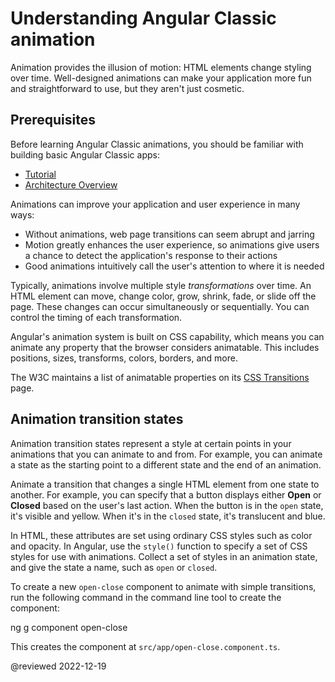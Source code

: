 # Understanding Angular Classic animation

Animation provides the illusion of motion: HTML elements change styling over time. Well-designed animations can make your application more fun and straightforward to use, but they aren't just cosmetic.

## Prerequisites

Before learning Angular Classic animations, you should be familiar with building basic Angular Classic apps:

*   [Tutorial](tutorial)
*   [Architecture Overview](guide/architecture)

Animations can improve your application and user experience in many ways:

*   Without animations, web page transitions can seem abrupt and jarring
*   Motion greatly enhances the user experience, so animations give users a chance to detect the application's response to their actions
*   Good animations intuitively call the user's attention to where it is needed

Typically, animations involve multiple style *transformations* over time.
An HTML element can move, change color, grow, shrink, fade, or slide off the page. These changes can occur simultaneously or sequentially. You can control the timing of each transformation.

Angular's animation system is built on CSS capability, which means you can animate any property that the browser considers animatable. This includes positions, sizes, transforms, colors, borders, and more.

The W3C maintains a list of animatable properties on its [CSS Transitions](https://www.w3.org/TR/css-transitions-1) page.

## Animation transition states

Animation transition states represent a style at certain points in your animations that you can animate to and from. For example, you can animate a state as the starting point to a different state and the end of an animation.

Animate a transition that changes a single HTML element from one state to another. For example, you can specify that a button displays either **Open** or **Closed** based on the user's last action. When the button is in the `open` state, it's visible and yellow. When it's in the `closed` state, it's translucent and blue.

In HTML, these attributes are set using ordinary CSS styles such as color and opacity. In Angular, use the `style()` function to specify a set of CSS styles for use with animations. Collect a set of styles in an animation state, and give the state a name, such as `open` or `closed`.

<div class="alert is-helpful">

To create a new `open-close` component to animate with simple transitions, run the following command in the command line tool to create the component:

<code-example format="shell" language="shell">

ng g component open-close

</code-example>

This creates the component at `src/app/open-close.component.ts`.

</div>

@reviewed 2022-12-19
